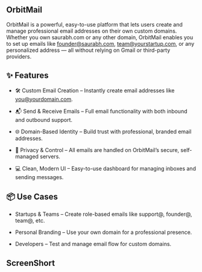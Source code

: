 ## OrbitMail



OrbitMail is a powerful, easy-to-use platform that lets users create and manage professional email addresses on their own custom domains. Whether you own saurabh.com or any other domain, OrbitMail enables you to set up emails like founder@saurabh.com, team@yourstartup.com, or any personalized address — all without relying on Gmail or third-party providers.

## ✨ Features
- 🛠️ Custom Email Creation – Instantly create email addresses like you@yourdomain.com.

- 📬 Send & Receive Emails – Full email functionality with both inbound and outbound support.

- 🌐 Domain-Based Identity – Build trust with professional, branded email addresses.

- 🔐 Privacy & Control – All emails are handled on OrbitMail’s secure, self-managed servers.

- 💻 Clean, Modern UI – Easy-to-use dashboard for managing inboxes and sending messages.

## 📦 Use Cases
- Startups & Teams – Create role-based emails like support@, founder@, team@, etc.

- Personal Branding – Use your own domain for a professional presence.

- Developers – Test and manage email flow for custom domains.


## ScreenShort


